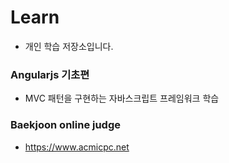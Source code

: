 # Learn
* 개인 학습 저장소입니다.

### Angularjs 기초편
* MVC 패턴을 구현하는 자바스크립트 프레임워크 학습

### Baekjoon online judge
* https://www.acmicpc.net